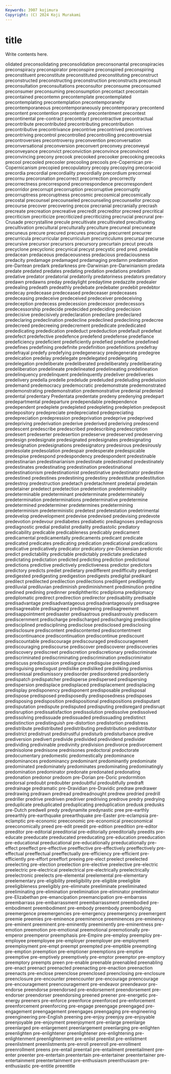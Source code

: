 ```yaml
---
Keywords: 3907 kojimura
Copyright: (C) 2024 Koji Murakami
---
```


# title

Write contents here.



olidated preconsolidating preconsolidation preconsonantal preconspiracies
preconspiracy preconspirator preconspire preconspired preconspiring preconstituent preconstitute preconstituted preconstituting preconstruct
preconstructed preconstructing preconstruction preconstructs preconsult preconsultation preconsultations preconsultor preconsume preconsumed
preconsumer preconsuming preconsumption precontact precontain precontained precontemn precontemplate precontemplated precontemplating
precontemplation precontemporaneity precontemporaneous precontemporaneously precontemporary precontend precontent precontention precontently precontentment
precontest precontinental pre-contract precontract precontractive precontractual precontribute precontributed precontributing precontribution
precontributive precontrivance precontrive precontrived precontrives precontriving precontrol precontrolled precontrolling precontroversial
precontroversies precontroversy preconvention preconversation preconversational preconversion preconvert preconvey preconveyal preconveyance
preconvict preconviction preconvince preconvinced preconvincing precony precook precooked precooker precooking
precooks precool precooled precooler precooling precools pre-Copernican pre-Copernicanism precopied precopulatory
precopy precopying precoracoid precordia precordial precordiality precordially precordium precorneal precornu
precoronation precorrect precorrection precorrectly precorrectness precorrespond precorrespondence precorrespondent precorridor precorrupt
precorruption precorruptive precorruptly precorruptness precoruptness precosmic precosmical precosmically precostal precounsel
precounseled precounseling precounsellor precoup precourse precover precovering precox precranial precranially
precrash precreate precreation precreative precredit precreditor precreed precritical precriticism precriticize
precriticized precriticizing precrucial precrural pre-Crusade precrystalline precule precultivate precultivated precultivating
precultivation precultural preculturally preculture precuneal precuneate precuneus precure precured precures
precuring precurrent precurrer precurricula precurricular precurriculum precurriculums precursal precurse precursive
precursor precursors precursory precurtain precut precuts precyclone precyclonic precynical precyst
precystic pred pred. predable predacean predaceous predaceousness predacious predaciousness predacity
predamage predamaged predamaging predamn predamnation pre-Dantean predark predarkness pre-Darwinian pre-Darwinianism
predata predate predated predates predating predation predations predatism predative predator
predatorial predatorily predatoriness predators predatory predawn predawns preday predaylight predaytime
predazzite predealer predealing predeath predeathly predebate predebater predebit predebtor predecay
predecease predeceased predeceaser predeceases predeceasing predeceive predeceived predeceiver predeceiving predeception
predecess predecession predecessor predecessors predecessorship predecide predecided predeciding predecision predecisive
predecisively predeclaration predeclare predeclared predeclaring predeclination predecline predeclined predeclining predecree
predecreed predecreeing predecrement prededicate prededicated prededicating prededication prededuct prededuction predefault
predefeat predefect predefective predefence predefend predefense predefiance predeficiency predeficient predeficiently
predefied predefine predefined predefines predefining predefinite predefinition predefinitions predefray predefrayal
predefy predefying predegeneracy predegenerate predegree predeication predelay predelegate predelegated predelegating
predelegation predeliberate predeliberated predeliberately predeliberating predeliberation predelineate predelineated predelineating predelineation
predelinquency predelinquent predelinquently predeliver predeliveries predelivery predella predelle predelude predeluded
predeluding predelusion predemand predemocracy predemocratic predemonstrate predemonstrated predemonstrating predemonstration predemonstrative
predenial predenied predental predentary Predentata predentate predeny predenying predepart predepartmental
predeparture predependable predependence predependent predeplete predepleted predepleting predepletion predeposit predepository
predepreciate predepreciated predepreciating predepreciation predepression predeprivation predeprive predeprived predepriving prederivation
prederive prederived prederiving predescend predescent predescribe predescribed predescribing predescription predesert
predeserter predesertion predeserve predeserved predeserving predesign predesignate predesignated predesignates predesignating
predesignation predesignations predesignatory predesirous predesirously predesolate predesolation predespair predesperate predespicable
predespise predespond predespondency predespondent predestinable predestinarian predestinarianism predestinate predestinated predestinately
predestinates predestinating predestination predestinational predestinationism predestinationist predestinative predestinator predestine predestined
predestines predestining predestiny predestitute predestitution predestroy predestruction predetach predetachment predetail
predetain predetainer predetect predetection predetention predeterminability predeterminable predeterminant predeterminate predeterminately
predetermination predeterminations predeterminative predetermine predetermined predeterminer predetermines predetermining predeterminism predeterministic
predetest predetestation predetrimental predevelop predevelopment predevise predevised predevising predevote predevotion
predevour prediabetes prediabetic prediagnoses prediagnosis prediagnostic predial predialist prediality prediastolic
prediatory predicability predicable predicableness predicably predicament predicamental predicamentally predicaments predicant
predicate predicated predicates predicating predication predicational predications predicative predicatively predicator
predicatory pre-Dickensian predicrotic predict predictability predictable predictably predictate predictated predictating
predictation predicted predicting prediction predictional predictions predictive predictively predictiveness predictor
predictors predictory predicts prediet predietary predifferent predifficulty predigest predigested predigesting
predigestion predigests predigital predikant predilect predilected predilection predilections prediligent prediligently
prediluvial prediluvian prediminish prediminishment prediminution predine predined predining predinner prediphtheritic
prediploma prediplomacy prediplomatic predirect predirection predirector predisability predisable predisadvantage predisadvantageous
predisadvantageously predisagree predisagreeable predisagreed predisagreeing predisagreement predisappointment predisaster predisastrous predisastrously
prediscern prediscernment predischarge predischarged predischarging prediscipline predisciplined predisciplining predisclose predisclosed
predisclosing predisclosure prediscontent prediscontented prediscontentment prediscontinuance prediscontinuation prediscontinue prediscount prediscountable
prediscourage prediscouraged prediscouragement prediscouraging prediscourse prediscover prediscoverer prediscoveries prediscovery prediscreet
prediscretion prediscretionary prediscriminate prediscriminated prediscriminating prediscrimination prediscriminator prediscuss prediscussion predisgrace
predisguise predisguised predisguising predisgust predislike predisliked predisliking predismiss predismissal predismissory
predisorder predisordered predisorderly predispatch predispatcher predisperse predispersed predispersing predispersion predisplace
predisplaced predisplacement predisplacing predisplay predisponency predisponent predisposable predisposal predispose predisposed
predisposedly predisposedness predisposes predisposing predisposition predispositional predispositions predisputant predisputation predispute
predisputed predisputing predisregard predisrupt predisruption predissatisfaction predissolution predissolve predissolved predissolving
predissuade predissuaded predissuading predistinct predistinction predistinguish pre-distortion predistortion predistress predistribute
predistributed predistributing predistribution predistributor predistrict predistrust predistrustful predisturb predisturbance predive
prediversion predivert predivide predivided predividend predivider predividing predivinable predivinity predivision
predivorce predivorcement prednisolone prednisone prednisones predoctoral predoctorate predocumentary predomestic predomestically
predominance predominances predominancy predominant predominantly predominate predominated predominately predominates predominating
predominatingly predomination predominator predonate predonated predonating predonation predonor predoom pre-Dorian
pre-Doric predormition predorsal predoubt predoubter predoubtful predoubtfully predraft predrainage predramatic
pre-Dravidian pre-Dravidic predraw predrawer predrawing predrawn predread predreadnought predrew predried
predrill predriller predrive predriven predriver predriving predrove predry predrying preduplicate
preduplicated preduplicating preduplication predusk predusks pre-Dutch predwell predy predynamite predynastic
pree pre-earthly preearthly pre-earthquake preearthquake pre-Easter pre-eclampsia pre-eclamptic pre-economic preeconomic
pre-economical preeconomical preeconomically preed pre-edit preedit pre-edition preedition pre-editor preeditor
pre-editorial preeditorial pre-editorially preeditorially preedits pre-educate preeducate preeducated preeducating pre-education
preeducation pre-educational preeducational pre-educationally preeducationally pre-effect preeffect pre-effective preeffective pre-effectively
preeffectively pre-effectual preeffectual preeffectually pre-efficiency pre-efficient pre-efficiently pre-effort preeffort preeing
pre-elect preelect preelected preelecting pre-election preelection pre-elective preelective pre-electric preelectric
pre-electrical preelectrical pre-electrically preelectrically preelectronic preelects pre-elemental preelemental pre-elementary preelementary
pre-eligibility preeligibility pre-eligible preeligible preeligibleness preeligibly pre-eliminate preeliminate preeliminated preeliminating
pre-elimination preelimination pre-eliminator preeliminator pre-Elizabethan pre-emancipation preemancipation pre-embarrass preembarrass pre-embarrassment
preembarrassment preembodied pre-embodiment preembodiment pre-embody preembody preembodying preemergence preemergencies pre-emergency
preemergency preemergent preemie preemies pre-eminence preeminence preeminences pre-eminency pre-eminent preeminent
pre-eminently preeminently pre-eminentness pre-emotion preemotion pre-emotional preemotional preemotionally pre-emperor preemperor
preemphasis pre-Empire pre-employ preemploy pre-employee preemployee pre-employer preemployer pre-employment preemployment
pre-empt preempt preempted pre-emptible preempting pre-emption preemption pre-emptioner preemptions pre-emptive
preemptive pre-emptively preemptively pre-emptor preemptor pre-emptory preemptory preempts preen pre-enable
preenable preenabled preenabling pre-enact preenact preenacted preenacting pre-enaction preenaction preenacts
pre-enclose preenclose preenclosed preenclosing pre-enclosure preenclosure pre-encounter preencounter pre-encourage preencourage
pre-encouragement preencouragement pre-endeavor preendeavor pre-endorse preendorse preendorsed pre-endorsement preendorsement pre-endorser
preendorser preendorsing preened preener pre-energetic pre-energy preeners pre-enforce preenforce preenforced
pre-enforcement preenforcement preenforcing pre-engage preengage preengaged pre-engagement preengagement preengages preengaging
pre-engineering preengineering pre-English preening pre-enjoy preenjoy pre-enjoyable preenjoyable pre-enjoyment preenjoyment
pre-enlarge preenlarge preenlarged pre-enlargement preenlargement preenlarging pre-enlighten preenlighten pre-enlightener preenlightener
pre-enlightening pre-enlightenment preenlightenment pre-enlist preenlist pre-enlistment preenlistment preenlistments pre-enroll preenroll
pre-enrollment preenrollment preens pre-entail preentail pre-entailment preentailment pre-enter preenter pre-entertain
preentertain pre-entertainer preentertainer pre-entertainment preentertainment pre-enthusiasm preenthusiasm pre-enthusiastic pre-entitle preentitle
